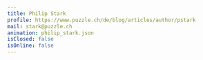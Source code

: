 ```yaml
---
title: Philip Stark
profile: https://www.puzzle.ch/de/blog/articles/author/pstark
mail: stark@puzzle.ch
animation: philip_stark.json
isClosed: false
isOnline: false
---
```

